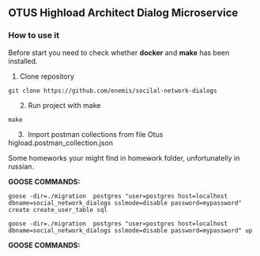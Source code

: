 ## OTUS Highload Architect Dialog Microservice

### How to use it 

Before start you need to check whether **docker** and **make** has been installed.

1.  Clone repository

```plaintext
git clone https://github.com/enemis/socilal-network-dialogs
```

      2. Run project with make

```plaintext
make 
```

     3.  Import postman collections from file Otus higload.postman\_collection.json

Some homeworks your might find in homework folder, unfortunatelly in russian.

**GOOSE COMMANDS:**

```plaintext
goose -dir=./migration  postgres "user=postgres host=localhost dbname=social_network_dialogs sslmode=disable password=mypassword" create create_user_table sql
```

```plaintext
goose -dir=./migration  postgres "user=postgres host=localhost dbname=social_network_dialogs sslmode=disable password=mypassword" up
```

**GOOSE COMMANDS:**